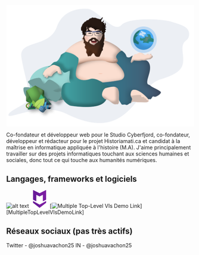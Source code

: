 <img align="center" src="/assets/shudai_anim.svg" />

Co-fondateur et développeur web pour le Studio Cyberfjord, co-fondateur, développeur et rédacteur pour le projet Historiamati.ca et candidat à la maîtrise en informatique appliquée à l'histoire (M.A). J'aime principalement travailler sur des projets informatiques touchant aux sciences humaines et sociales, donc tout ce qui touche aux humanités numériques. 

## Langages, frameworks et logiciels
![alt text](https://img.shields.io/badge/WEB-HTML_5-informational?style=flat&logo=html5&logoColor=white&color=2bbc8a "HTML 5")
![alt text](https://github.com/adam-p/markdown-here/raw/master/src/common/images/icon48.png "Logo Title Text 1")
[![Multiple Top-Level VIs Demo Link](https://img.shields.io/badge/Details-Demo_Link-green.svg)][MultipleTopLevelVIsDemoLink]


## Réseaux sociaux (pas très actifs)
Twitter - @joshuavachon25
IN - @joshuavachon25

